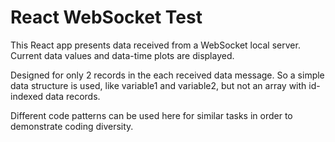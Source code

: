 # React WebSocket Test

This React app presents data received from a WebSocket local server. Current data values and data-time plots are displayed.

Designed for only 2 records in the each received data message. So a simple data structure is used, like variable1 and variable2, but not an array with id-indexed data records.

Different code patterns can be used here for similar tasks in order to demonstrate coding diversity.
